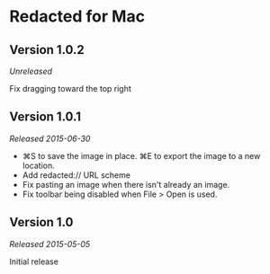 # Redacted for Mac

## Version 1.0.2

*Unreleased*

Fix dragging toward the top right


## Version 1.0.1

*Released 2015-06-30*

* ⌘S to save the image in place. ⌘E to export the image to a new location.
* Add redacted:// URL scheme
* Fix pasting an image when there isn't already an image.
* Fix toolbar being disabled when File > Open is used.


## Version 1.0

*Released 2015-05-05*

Initial release
